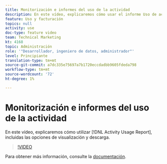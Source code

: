 ```yaml
---
title: Monitorización e informes del uso de la actividad
description: En este vídeo, explicaremos cómo usar el informe Uso de actividades , incluidas las opciones de visualización y descarga.
feature: Uso y facturación
topics: null
activity: use
doc-type: feature video
team: Technical Marketing
kt: 4168
topic: Administración
role: '"Desarrollador, ingeniero de datos, administrador"'
level: Principiante
translation-type: tm+mt
source-git-commit: a7dc335e75697a7b1720eccdadbb9605fdeda798
workflow-type: tm+mt
source-wordcount: '72'
ht-degree: 1%

---
```



# Monitorización e informes del uso de la actividad

En este vídeo, explicaremos cómo utilizar [!DNL Activity Usage Report], incluidas las opciones de visualización y descarga.

>[!VIDEO](https://video.tv.adobe.com/v/31443/?quality=12)

Para obtener más información, consulte la [documentación](https://docs.adobe.com/content/help/en/audience-manager/user-guide/features/administration/activity-usage-reporting.html).
